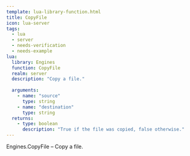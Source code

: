 ```yaml
---
template: lua-library-function.html
title: CopyFile
icon: lua-server
tags:
  - lua
  - server
  - needs-verification
  - needs-example
lua:
  library: Engines
  function: CopyFile
  realm: server
  description: "Copy a file."
  
  arguments:
    - name: "source"
      type: string
    - name: "destination"
      type: string
  returns:
    - type: boolean
      description: "True if the file was copied, false otherwise."
---
```


<div class="lua__search__keywords">
Engines.CopyFile &#x2013; Copy a file.
</div>
